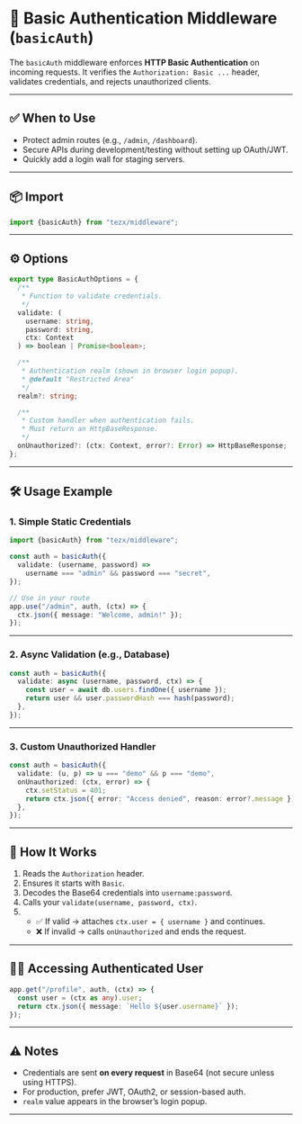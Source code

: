 # 🔐 Basic Authentication Middleware (`basicAuth`)

The `basicAuth` middleware enforces **HTTP Basic Authentication** on incoming requests.
It verifies the `Authorization: Basic ...` header, validates credentials, and rejects unauthorized clients.

---

## ✅ When to Use

* Protect admin routes (e.g., `/admin`, `/dashboard`).
* Secure APIs during development/testing without setting up OAuth/JWT.
* Quickly add a login wall for staging servers.

---

## 📦 Import

```ts
import {basicAuth} from "tezx/middleware";
```

---

## ⚙️ Options

```ts
export type BasicAuthOptions = {
  /**
   * Function to validate credentials.
   */
  validate: (
    username: string,
    password: string,
    ctx: Context
  ) => boolean | Promise<boolean>;

  /**
   * Authentication realm (shown in browser login popup).
   * @default "Restricted Area"
   */
  realm?: string;

  /**
   * Custom handler when authentication fails.
   * Must return an HttpBaseResponse.
   */
  onUnauthorized?: (ctx: Context, error?: Error) => HttpBaseResponse;
};
```

---

## 🛠️ Usage Example

### 1. Simple Static Credentials

```ts
import {basicAuth} from "tezx/middleware";

const auth = basicAuth({
  validate: (username, password) =>
    username === "admin" && password === "secret",
});
```

```ts
// Use in your route
app.use("/admin", auth, (ctx) => {
  ctx.json({ message: "Welcome, admin!" });
});
```

---

### 2. Async Validation (e.g., Database)

```ts
const auth = basicAuth({
  validate: async (username, password, ctx) => {
    const user = await db.users.findOne({ username });
    return user && user.passwordHash === hash(password);
  },
});
```

---

### 3. Custom Unauthorized Handler

```ts
const auth = basicAuth({
  validate: (u, p) => u === "demo" && p === "demo",
  onUnauthorized: (ctx, error) => {
    ctx.setStatus = 401;
    return ctx.json({ error: "Access denied", reason: error?.message });
  },
});
```

---

## 🔄 How It Works

1. Reads the `Authorization` header.
2. Ensures it starts with `Basic`.
3. Decodes the Base64 credentials into `username:password`.
4. Calls your `validate(username, password, ctx)`.
5. * ✅ If valid → attaches `ctx.user = { username }` and continues.
   * ❌ If invalid → calls `onUnauthorized` and ends the request.

---

## 🧑‍💻 Accessing Authenticated User

```ts
app.get("/profile", auth, (ctx) => {
  const user = (ctx as any).user;
  return ctx.json({ message: `Hello ${user.username}` });
});
```

---

## ⚠️ Notes

* Credentials are sent **on every request** in Base64 (not secure unless using HTTPS).
* For production, prefer JWT, OAuth2, or session-based auth.
* `realm` value appears in the browser’s login popup.

---
